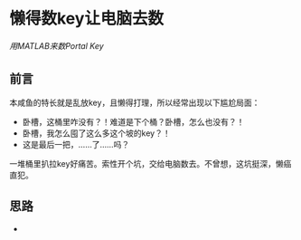 # 懒得数key让电脑去数

###### 用MATLAB来数Portal Key

## 前言

本咸鱼的特长就是乱放key，且懒得打理，所以经常出现以下尴尬局面：

- 卧槽，这桶里咋没有？！难道是下个桶？卧槽，怎么也没有？！
- 卧槽，我怎么囤了这么多这个坡的key？！
- 这是最后一把，……了……吗？

一堆桶里扒拉key好痛苦。索性开个坑，交给电脑数去。不曾想，这坑挺深，懒癌直犯。

## 思路

- 
